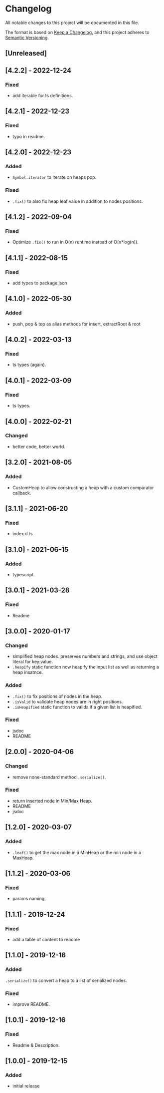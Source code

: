 # Changelog
All notable changes to this project will be documented in this file.

The format is based on [Keep a Changelog](https://keepachangelog.com/en/1.0.0/),
and this project adheres to [Semantic Versioning](https://semver.org/spec/v2.0.0.html).

## [Unreleased]
## [4.2.2] - 2022-12-24
### Fixed
- add iterable for ts definitions.

## [4.2.1] - 2022-12-23
### Fixed
- typo in readme.

## [4.2.0] - 2022-12-23
### Added
- `Symbol.iterator` to iterate on heaps pop.

### Fixed
- `.fix()` to also fix heap leaf value in addition to nodes positions. 

## [4.1.2] - 2022-09-04
### Fixed
- Optimize `.fix()` to run in O(n) runtime instead of O(n*log(n)). 

## [4.1.1] - 2022-08-15
### Fixed
- add types to package.json

## [4.1.0] - 2022-05-30
### Added
- push, pop & top as alias methods for insert, extractRoot & root

## [4.0.2] - 2022-03-13
### Fixed
- ts types (again).

## [4.0.1] - 2022-03-09
### Fixed
- ts types.

## [4.0.0] - 2022-02-21
### Changed
- better code, better world.

## [3.2.0] - 2021-08-05
### Added
- CustomHeap to allow constructing a heap with a custom comparator callback.

## [3.1.1] - 2021-06-20

### Fixed
- index.d.ts

## [3.1.0] - 2021-06-15

### Added
- typescript.

## [3.0.1] - 2021-03-28

### Fixed
- Readme

## [3.0.0] - 2020-01-17

### Changed
- simplified heap nodes. preserves numbers and strings, and use object literal for key:value.
- `.heapify` static function now heapify the input list as well as returning a heap insatnce.

### Added
- `.fix()` to fix positions of nodes in the heap.
- `.isValid` to validate heap nodes are in right positions.
- `.isHeapified` static function to valida if a given list is heapified.

### Fixed
- jsdoc
- README

## [2.0.0] - 2020-04-06
### Changed
- remove none-standard method `.serialize()`. 

### Fixed
- return inserted node in Min/Max Heap.
- README
- jsdoc

## [1.2.0] - 2020-03-07
### Added
- `.leaf()` to get the max node in a MinHeap or the min node in a MaxHeap. 

## [1.1.2] - 2020-03-06
### Fixed
- params naming.

## [1.1.1] - 2019-12-24
### Fixed
- add a table of content to readme

## [1.1.0] - 2019-12-16
### Added
`.serialize()` to convert a heap to a list of serialized nodes.

### Fixed
- improve README.

## [1.0.1] - 2019-12-16
### Fixed
- Readme & Description.

## [1.0.0] - 2019-12-15
### Added
- initial release

